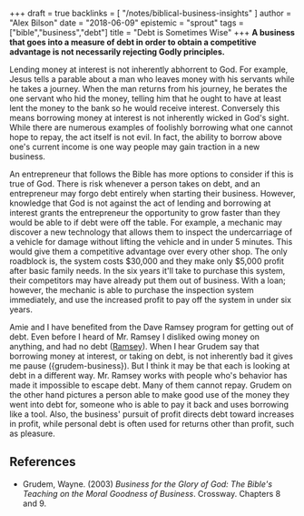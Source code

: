 +++
draft = true
backlinks = [
  "/notes/biblical-business-insights"
]
author = "Alex Bilson"
date = "2018-06-09"
epistemic = "sprout"
tags = ["bible","business","debt"]
title = "Debt is Sometimes Wise"
+++
**A business that goes into a measure of debt in order to obtain a competitive advantage is not necessarily rejecting Godly principles.**

Lending money at interest is not inherently abhorrent to God.  For example, Jesus tells a parable about a man who leaves money with his servants while he takes a journey.  When the man returns from his journey, he berates the one servant who hid the money, telling him that he ought to have at least lent the money to the bank so he would receive interest.  Conversely this means borrowing money at interest is not inherently wicked in God's sight.  While there are numerous examples of foolishly borrowing what one cannot hope to repay, the act itself is not evil.  In fact, the ability to borrow above one's current income is one way people may gain traction in a new business.

An entrepreneur that follows the Bible has more options to consider if this is true of God.  There is risk whenever a person takes on debt, and an entrepreneur may forgo debt entirely when starting their business.  However, knowledge that God is not against the act of lending and borrowing at interest grants the entrepreneur the opportunity to grow faster than they would be able to if debt were off the table.  For example, a mechanic may discover a new technology that allows them to inspect the undercarriage of a vehicle for damage without lifting the vehicle and in under 5 minutes.  This would give them a competitive advantage over every other shop.  The only roadblock is, the system costs $30,000 and they make only $5,000 profit after basic family needs.  In the six years it'll take to purchase this system, their competitors may have already put them out of business.  With a loan; however, the mechanic is able to purchase the inspection system immediately, and use the increased profit to pay off the system in under six years.

Amie and I have benefited from the Dave Ramsey program for getting out of debt.  Even before I heard of Mr. Ramsey I disliked owing money on anything, and had no debt ([Ramsey](http://www.daveramsey.com/home/)).  When I hear Grudem say that borrowing money at interest, or taking on debt, is not inherently bad it gives me pause ({grudem-business}).  But I think it may be that each is looking at debt in a different way.  Mr. Ramsey works with people who's behavior has made it impossible to escape debt.  Many of them cannot repay.  Grudem on the other hand pictures a person able to make good use of the money they went into debt for, someone who is able to pay it back and uses borrowing like a tool.  Also, the business' pursuit of profit directs debt toward increases in profit, while personal debt is often used for returns other than profit, such as pleasure.

## References

- Grudem, Wayne. (2003) _Business for the Glory of God: The Bible's Teaching on the Moral Goodness of Business_. Crossway. Chapters 8 and 9.
